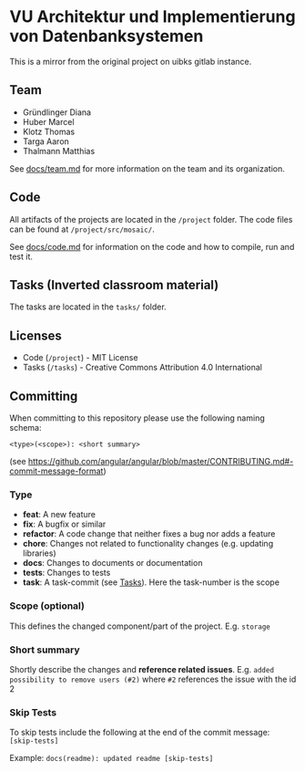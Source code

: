 # VU Architektur und Implementierung von Datenbanksystemen

This is a mirror from the original project on uibks gitlab instance. 

## Team
- Gründlinger Diana
- Huber Marcel
- Klotz Thomas
- Targa Aaron
- Thalmann Matthias

See [docs/team.md](docs/team.md) for more information on the team and its organization.

## Code
All artifacts of the projects are located in the `/project` folder.
The code files can be found at `/project/src/mosaic/`.

See [docs/code.md](docs/code.md) for information on the code and how to compile, run and test it.

## Tasks (Inverted classroom material)
The tasks are located in the `tasks/` folder.

## Licenses
- Code (`/project`) - MIT License
- Tasks (`/tasks`) - Creative Commons Attribution 4.0 International

## Committing

When committing to this repository please use the following naming schema:

```
<type>(<scope>): <short summary>
```

(see https://github.com/angular/angular/blob/master/CONTRIBUTING.md#-commit-message-format)

### Type

- **feat**: A new feature
- **fix**: A bugfix or similar
- **refactor**: A code change that neither fixes a bug nor adds a feature
- **chore**: Changes not related to functionality changes (e.g. updating libraries)
- **docs**: Changes to documents or documentation
- **tests**: Changes to tests
- **task**: A task-commit (see [Tasks](#tasks-inverted-classroom-material)). Here the task-number is the scope

### Scope (optional)

This defines the changed component/part of the project. E.g. `storage`

### Short summary

Shortly describe the changes and **reference related issues**. E.g. `added possibility to remove users (#2)` where `#2` references the issue with the id 2

### Skip Tests

To skip tests include the following at the end of the commit message:
`[skip-tests]` 

Example: `docs(readme): updated readme [skip-tests]`